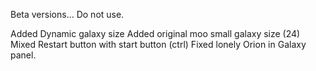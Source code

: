 
Beta versions... Do not use.



Added Dynamic galaxy size
Added original moo small galaxy size (24)
Mixed Restart button with start button (ctrl)
Fixed lonely Orion in Galaxy panel.